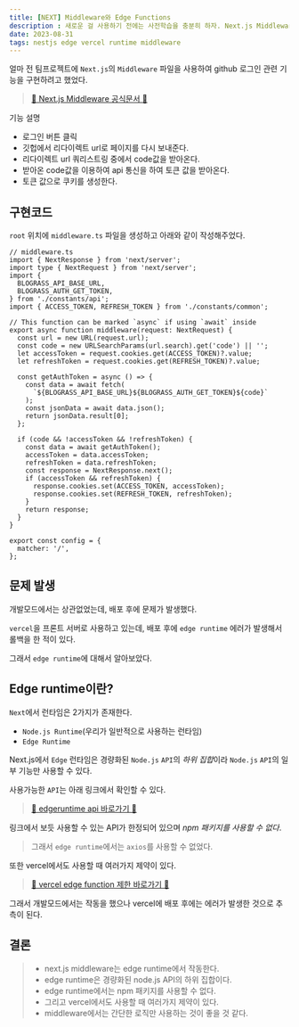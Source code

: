 ```yaml
---
title: [NEXT] Middleware와 Edge Functions
description : 새로운 걸 사용하기 전에는 사전학습을 충분히 하자. Next.js Middleware를 사용하면서 발생한 문제점과 해결방법
date: 2023-08-31
tags: nestjs edge vercel runtime middleware
---
```


얼마 전 팀프로젝트에 `Next.js`의 `Middleware` 파일을 사용하여 github 로그인 관련 기능을 구현하려고 했었다.

> [🔗 Next.js Middleware 공식문서 🔗](https://nextjs.org/docs/pages/building-your-application/routing/middleware)

기능 설명

- 로그인 버튼 클릭
- 깃헙에서 리다이렉트 url로 페이지를 다시 보내준다.
- 리다이렉트 url 쿼리스트링 중에서 code값을 받아온다.
- 받아온 code값을 이용하여 api 통신을 하여 토큰 값을 받아온다.
- 토큰 값으로 쿠키를 생성한다.

## 구현코드

`root` 위치에 `middleware.ts` 파일을 생성하고 아래와 같이 작성해주었다.

```tsx
// middleware.ts
import { NextResponse } from 'next/server';
import type { NextRequest } from 'next/server';
import {
  BLOGRASS_API_BASE_URL,
  BLOGRASS_AUTH_GET_TOKEN,
} from './constants/api';
import { ACCESS_TOKEN, REFRESH_TOKEN } from './constants/common';

// This function can be marked `async` if using `await` inside
export async function middleware(request: NextRequest) {
  const url = new URL(request.url);
  const code = new URLSearchParams(url.search).get('code') || '';
  let accessToken = request.cookies.get(ACCESS_TOKEN)?.value;
  let refreshToken = request.cookies.get(REFRESH_TOKEN)?.value;

  const getAuthToken = async () => {
    const data = await fetch(
      `${BLOGRASS_API_BASE_URL}${BLOGRASS_AUTH_GET_TOKEN}${code}`
    );
    const jsonData = await data.json();
    return jsonData.result[0];
  };

  if (code && !accessToken && !refreshToken) {
    const data = await getAuthToken();
    accessToken = data.accessToken;
    refreshToken = data.refreshToken;
    const response = NextResponse.next();
    if (accessToken && refreshToken) {
      response.cookies.set(ACCESS_TOKEN, accessToken);
      response.cookies.set(REFRESH_TOKEN, refreshToken);
    }
    return response;
  }
}

export const config = {
  matcher: '/',
};
```

## 문제 발생

개발모드에서는 상관없었는데, 배포 후에 문제가 발생했다.

`vercel`을 프론트 서버로 사용하고 있는데, 배포 후에 `edge runtime` 에러가 발생해서 롤백을 한 적이 있다.

그래서 `edge runtime`에 대해서 알아보았다.

## Edge runtime이란?

`Next`에서 런타임은 2가지가 존재한다.

- `Node.js Runtime`(우리가 일반적으로 사용하는 런타임)
- `Edge Runtime`

Next.js에서 `Edge` 런타임은 경량화된 `Node.js` `API`의 *하위 집합*이라 `Node.js` `API`의 일부 기능만 사용할 수 있다.

사용가능한 `API`는 아래 링크에서 확인할 수 있다.

> [🔗 edgeruntime api 바로가기 🔗](https://nextjs.org/docs/pages/api-reference/edge)

링크에서 보듯 사용할 수 있는 API가 한정되어 있으며 _npm 패키지를 사용할 수 없다_.

> 그래서 `edge runtime`에서는 `axios`를 사용할 수 없었다.

또한 vercel에서도 사용할 때 여러가지 제약이 있다.

> [🔗 vercel edge function 제한 바로가기 🔗](https://vercel.com/docs/functions/edge-functions/limitations)

그래서 개발모드에서는 작동을 했으나 vercel에 배포 후에는 에러가 발생한 것으로 추측이 된다.

## 결론

> - next.js middleware는 edge runtime에서 작동한다.
> - edge runtime은 경량화된 node.js API의 하위 집합이다.
> - edge runtime에서는 npm 패키지를 사용할 수 없다.
> - 그리고 vercel에서도 사용할 때 여러가지 제약이 있다.
> - middleware에서는 간단한 로직만 사용하는 것이 좋을 것 같다.
